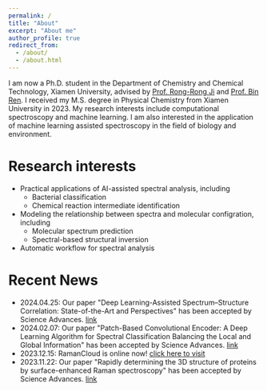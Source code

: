 ```yaml
---
permalink: /
title: "About"
excerpt: "About me"
author_profile: true
redirect_from: 
  - /about/
  - /about.html
---
```


I am now a Ph.D. student in the Department of Chemistry and Chemical Technology, Xiamen University, advised by [Prof. Rong-Rong Ji](https://mac.xmu.edu.cn/rrji_en/) and [Prof. Bin Ren](https://bren.xmu.edu.cn). 
I received my M.S. degree in Physical Chemistry from Xiamen University in 2023. 
My research interests include computational spectroscopy and machine learning. 
I am also interested in the application of machine learning assisted spectroscopy in the field of biology and environment.

Research interests
======
* Practical applications of AI-assisted spectral analysis, including
  * Bacterial classification
  * Chemical reaction intermediate identification
* Modeling the relationship between spectra and molecular configration, including
  * Molecular spectrum prediction
  * Spectral-based structural inversion
* Automatic workflow for spectral analysis


Recent News
======
* 2024.04.25: Our paper "Deep Learning-Assisted Spectrum–Structure Correlation: State-of-the-Art and Perspectives" has been accepted by Science Advances. [link](https://pubs.acs.org/doi/10.1021/acs.analchem.4c01639)
* 2024.02.07: Our paper "Patch-Based Convolutional Encoder: A Deep Learning Algorithm for Spectral Classification Balancing the Local and Global Information" has been accepted by Science Advances. [link](https://pubs.acs.org/doi/10.1021/acs.analchem.3c03889)
* 2023.12.15: RamanCloud is online now! [click here to visit](https://ramancloud.xmu.edu.cn)
* 2023.11.22: Our paper "Rapidly determining the 3D structure of proteins by surface-enhanced Raman spectroscopy" has been accepted by Science Advances. [link](https://doi.org/10.1126/sciadv.adh8362)
